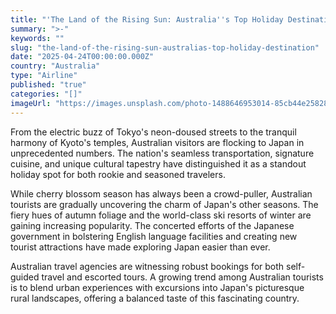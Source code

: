 ```yaml
---
title: "'The Land of the Rising Sun: Australia''s Top Holiday Destination'"
summary: ">-"
keywords: ""
slug: "the-land-of-the-rising-sun-australias-top-holiday-destination"
date: "2025-04-24T00:00:00.000Z"
country: "Australia"
type: "Airline"
published: "true"
categories: "[]"
imageUrl: "https://images.unsplash.com/photo-1488646953014-85cb44e25828?q=80&w=1935&auto=format&fit=crop&ixlib=rb-4.0.3&ixid=M3wxMjA3fDB8MHxwaG90by1wYWdlfHx8fGVufDB8fHx8fA%3D%3D"
---
```



From the electric buzz of Tokyo's neon-doused streets to the tranquil harmony of Kyoto's temples, Australian visitors are flocking to Japan in unprecedented numbers. The nation's seamless transportation, signature cuisine, and unique cultural tapestry have distinguished it as a standout holiday spot for both rookie and seasoned travelers.

While cherry blossom season has always been a crowd-puller, Australian tourists are gradually uncovering the charm of Japan's other seasons. The fiery hues of autumn foliage and the world-class ski resorts of winter are gaining increasing popularity. The concerted efforts of the Japanese government in bolstering English language facilities and creating new tourist attractions have made exploring Japan easier than ever.

Australian travel agencies are witnessing robust bookings for both self-guided travel and escorted tours. A growing trend among Australian tourists is to blend urban experiences with excursions into Japan's picturesque rural landscapes, offering a balanced taste of this fascinating country.
